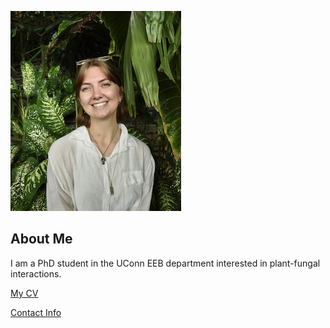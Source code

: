 ![Image of Laurel Schmidt](images/headshot.jpg "REPLACE_WITH_SHORT_DESCRIPTION")

## About Me
I am a PhD student in the UConn EEB department interested in plant-fungal interactions.

[My CV](PDFs/cv.pdf)

[Contact Info](contact-info.html) 

